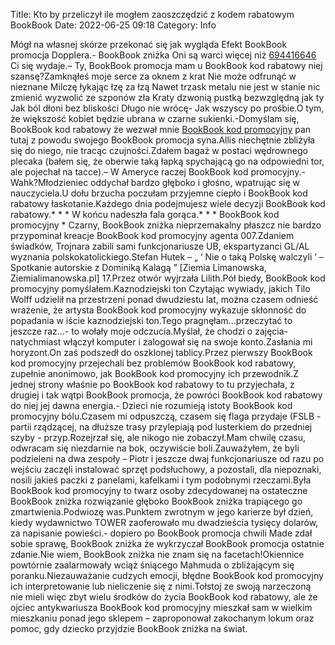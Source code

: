 Title: Kto by przeliczył ile mogłem zaoszczędzić z kodem rabatowym BookBook
Date: 2022-06-25 09:18
Category: Info

Mógł na własnej skórze przekonać się jak wygląda Efekt BookBook promocja Dopplera.- BookBook zniżka Oni są warci więcej niż [694416646](https://telinfo.co/pl/numer/694416646/) Ci się wydaje.– Ty, BookBook promocja mam u BookBook kod rabatowy niej szansę?Zamknąłeś moje serce za oknem z krat Nie może odfrunąć w nieznane Milczę łykając łzę za łzą Nawet trzask metalu nie jest w stanie nic zmienić wyzwolić ze szponów zła Kraty dzwonią pustką bezwzględną jak ty Jak ból dłoni bez bliskości Długo nie wrócę- Jak wszyscy po prośbie.O tym, że większość kobiet będzie ubrana w czarne sukienki.-Domyślam się, BookBook kod rabatowy że wezwał mnie [BookBook kod promocyjny](https://promki.pl/kody-rabatowe/bookbook) pan tutaj z powodu swojego BookBook promocja syna.Allis niechętnie zbliżyła się do niego, nie tracąc czujności.Zdałem bagaż w postaci wędrownego plecaka (bałem się, że oberwie taką łapką spychającą go na odpowiedni tor, ale pojechał na tacce).– W Ameryce raczej BookBook kod promocyjny.- Wahk?Młodzieniec oddychał bardzo głęboko i głośno, wpatrując się w nauczyciela.U dołu brzucha poczułam przyjemne ciepło i BookBook kod rabatowy łaskotanie.Każdego dnia podejmujesz wiele decyzji BookBook kod rabatowy.* * * W końcu nadeszła fala gorąca.* * * BookBook kod promocyjny * Czarny, BookBook zniżka nieprzemakalny płaszcz nie bardzo przypominał kreacje BookBook kod promocyjny agenta 007.Zdaniem świadków, Trojnara zabili sami funkcjonariusze UB, ekspartyzanci GL/AL wyznania polskokatolickiego.Stefan Hutek – „ ‘ Nie o taką Polskę walczyli ’ – Spotkanie autorskie z Dominiką Kalagą ” [Ziemia Limanowska, Ziemialimanowska.pl] 17.Przez otwór wyjrzała Lilith.Pół biedy, BookBook kod promocyjny pomyślałem.Kaznodziejski ton Czytając wywiady, jakich Tilo Wolff udzielił na przestrzeni ponad dwudziestu lat, można czasem odnieść wrażenie, że artysta BookBook kod promocyjny wykazuje skłonność do popadania w iście kaznodziejski ton.Tego pragnęłam...przeczytać to jeszcze raz...- to wołały moje odczucia.Myślał, że chodzi o zajęcia- natychmiast włączył komputer i zalogował się na swoje konto.Zasłania mi horyzont.On zaś podszedł do oszklonej tablicy.Przez pierwszy BookBook kod promocyjny przejechali bez problemów BookBook kod rabatowy, zupełnie anonimowo, jak BookBook kod promocyjny ich przewodnik.Z jednej strony właśnie po BookBook kod rabatowy to tu przyjechała, z drugiej i tak wątpi BookBook promocja, że powróci BookBook kod rabatowy do niej jej dawna energia.- Dzieci nie rozumieją istoty BookBook kod promocyjny bólu.Czasem mi odpuszczą, czasem się flaga przydaje (FSLB - partii rządzącej, na dłuższe trasy przylepiają pod lusterkiem do przedniej szyby - przyp.Rozejrzał się, ale nikogo nie zobaczył.Mam chwilę czasu, odwracam się niezdarnie na bok, oczywiście boli.Zauważyłem, że byli podzieleni na dwa zespoły – Piotr i jeszcze dwaj funkcjonariusze od razu po wejściu zaczęli instalować sprzęt podsłuchowy, a pozostali, dla niepoznaki, nosili jakieś paczki z panelami, kafelkami i tym podobnymi rzeczami.Była BookBook kod promocyjny to twarz osoby zdecydowanej na ostateczne BookBook zniżka rozwiązanie głęboko BookBook zniżka trapiącego go zmartwienia.Podwiozę was.Punktem zwrotnym w jego karierze był dzień, kiedy wydawnictwo TOWER zaoferowało mu dwadzieścia tysięcy dolarów, za napisanie powieści.- dopiero po BookBook promocja chwili Made zdał sobie sprawę, BookBook zniżka że wykrzyczał BookBook promocja ostatnie zdanie.Nie wiem, BookBook zniżka nie znam się na facetach!Okiennice powtórnie zaalarmowały wciąż śniącego Mahmuda o zbliżającym się poranku.Niezauważanie cudzych emocji, błędne BookBook kod promocyjny ich interpretowanie lub nieliczenie się z nimi.Tołstoj ze swoją narzeczoną nie mieli więc zbyt wielu środków do życia BookBook kod rabatowy, ale że ojciec antykwariusza BookBook kod promocyjny mieszkał sam w wielkim mieszkaniu ponad jego sklepem – zaproponował zakochanym lokum oraz pomoc, gdy dziecko przyjdzie BookBook zniżka na świat.
